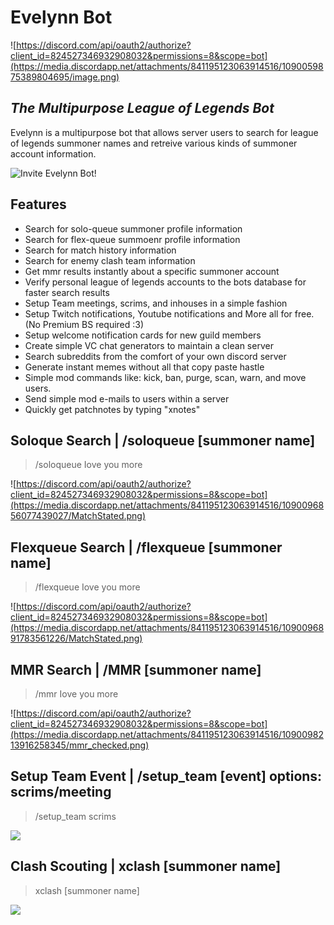 # Evelynn Bot
![https://discord.com/api/oauth2/authorize?client_id=824527346932908032&permissions=8&scope=bot](https://media.discordapp.net/attachments/841195123063914516/1090059875389804695/image.png)
## _The Multipurpose League of Legends Bot_ 

Evelynn is a multipurpose bot that allows server users to search for league of legends summoner names 
and retreive various kinds of summoner account information.

![Invite Evelynn Bot!](https://discord.com/api/oauth2/authorize?client_id=824527346932908032&permissions=8&scope=bot)
## Features

- Search for solo-queue summoner profile information
- Search for flex-queue summoenr profile information
- Search for match history information
- Search for enemy clash team information
- Get mmr results instantly about a specific summoner account
- Verify personal league of legends accounts to the bots database for faster search results
- Setup Team meetings, scrims, and inhouses in a simple fashion
- Setup Twitch notifications, Youtube notifications and More all for free. (No Premium BS required :3)
- Setup welcome notification cards for new guild members
- Create simple VC chat generators to maintain a clean server
- Search subreddits from the comfort of your own discord server
- Generate instant memes without all that copy paste hastle
- Simple mod commands like: kick, ban, purge, scan, warn, and move users.
- Send simple mod e-mails to users within a server
- Quickly get patchnotes by typing "xnotes"

## Soloque Search | /soloqueue [summoner name] 
> /soloqueue Iove you more

![https://discord.com/api/oauth2/authorize?client_id=824527346932908032&permissions=8&scope=bot](https://media.discordapp.net/attachments/841195123063914516/1090096856077439027/MatchStated.png)

## Flexqueue Search | /flexqueue [summoner name]  
> /flexqueue Iove you more

![https://discord.com/api/oauth2/authorize?client_id=824527346932908032&permissions=8&scope=bot](https://media.discordapp.net/attachments/841195123063914516/1090096891783561226/MatchStated.png)

## MMR Search | /MMR [summoner name] 
> /mmr Iove you more

![https://discord.com/api/oauth2/authorize?client_id=824527346932908032&permissions=8&scope=bot](https://media.discordapp.net/attachments/841195123063914516/1090098213916258345/mmr_checked.png)
    
## Setup Team Event | /setup_team [event] options: scrims/meeting
> /setup_team scrims

![](https://media.giphy.com/media/v1.Y2lkPTc5MGI3NjExN2Q3ZGQ3YTM3MDUxY2YyZjUwM2EyNGJmZDA0ODZhZjk4ZDg4OGZkOSZjdD1n/0kJlVwIRPkyC8nzFdZ/giphy.gif)
    
## Clash Scouting | xclash [summoner name]
> xclash [summoner name]

![](https://media.discordapp.net/attachments/841195123063914516/1090104512196399135/image.png)
